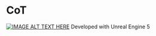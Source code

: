 # CoT

[![IMAGE ALT TEXT HERE](https://img.youtube.com/vi/TUpkqZv2mrM/0.jpg)](https://www.youtube.com/watch?v=TUpkqZv2mrM)
Developed with Unreal Engine 5
